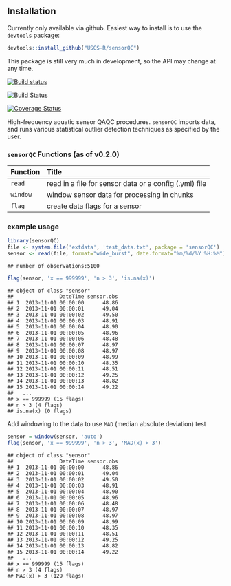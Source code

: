 Installation
------------

Currently only available via github. Easiest way to install is to use the `devtools` package:

``` r
devtools::install_github("USGS-R/sensorQC")
```

This package is still very much in development, so the API may change at any time.

[![Build status](https://ci.appveyor.com/api/projects/status/pho8872wbnvaw5nt)](https://ci.appveyor.com/project/jread-usgs/sensorqc)

[![Build Status](https://travis-ci.org/USGS-R/sensorQC.svg?branch=master)](https://travis-ci.org/USGS-R/sensorQC)

[![Coverage Status](https://img.shields.io/coveralls/USGS-R/sensorQC.svg)](https://coveralls.io/r/USGS-R/sensorQC)

High-frequency aquatic sensor QAQC procedures. `sensorQC` imports data, and runs various statistical outlier detection techniques as specified by the user.

### `sensorQC` Functions (as of v0.2.0)

| Function | Title                                                  |
|----------|:-------------------------------------------------------|
| `read`   | read in a file for sensor data or a config (.yml) file |
| `window` | window sensor data for processing in chunks            |
| `flag`   | create data flags for a sensor                         |

### example usage

``` r
library(sensorQC)
file <- system.file('extdata', 'test_data.txt', package = 'sensorQC') 
sensor <- read(file, format="wide_burst", date.format="%m/%d/%Y %H:%M")
```

    ## number of observations:5100

``` r
flag(sensor, 'x == 999999', 'n > 3', 'is.na(x)')
```

    ## object of class "sensor"
    ##               DateTime sensor.obs
    ## 1  2013-11-01 00:00:00      48.86
    ## 2  2013-11-01 00:00:01      49.04
    ## 3  2013-11-01 00:00:02      49.50
    ## 4  2013-11-01 00:00:03      48.91
    ## 5  2013-11-01 00:00:04      48.90
    ## 6  2013-11-01 00:00:05      48.96
    ## 7  2013-11-01 00:00:06      48.48
    ## 8  2013-11-01 00:00:07      48.97
    ## 9  2013-11-01 00:00:08      48.97
    ## 10 2013-11-01 00:00:09      48.99
    ## 11 2013-11-01 00:00:10      48.35
    ## 12 2013-11-01 00:00:11      48.51
    ## 13 2013-11-01 00:00:12      49.25
    ## 14 2013-11-01 00:00:13      48.82
    ## 15 2013-11-01 00:00:14      49.22
    ##   ...
    ## x == 999999 (15 flags)
    ## n > 3 (4 flags)
    ## is.na(x) (0 flags)

Add windowing to the data to use `MAD` (median absolute deviation) test

``` r
sensor = window(sensor, 'auto')
flag(sensor, 'x == 999999', 'n > 3', 'MAD(x) > 3')
```

    ## object of class "sensor"
    ##               DateTime sensor.obs
    ## 1  2013-11-01 00:00:00      48.86
    ## 2  2013-11-01 00:00:01      49.04
    ## 3  2013-11-01 00:00:02      49.50
    ## 4  2013-11-01 00:00:03      48.91
    ## 5  2013-11-01 00:00:04      48.90
    ## 6  2013-11-01 00:00:05      48.96
    ## 7  2013-11-01 00:00:06      48.48
    ## 8  2013-11-01 00:00:07      48.97
    ## 9  2013-11-01 00:00:08      48.97
    ## 10 2013-11-01 00:00:09      48.99
    ## 11 2013-11-01 00:00:10      48.35
    ## 12 2013-11-01 00:00:11      48.51
    ## 13 2013-11-01 00:00:12      49.25
    ## 14 2013-11-01 00:00:13      48.82
    ## 15 2013-11-01 00:00:14      49.22
    ##   ...
    ## x == 999999 (15 flags)
    ## n > 3 (4 flags)
    ## MAD(x) > 3 (129 flags)
